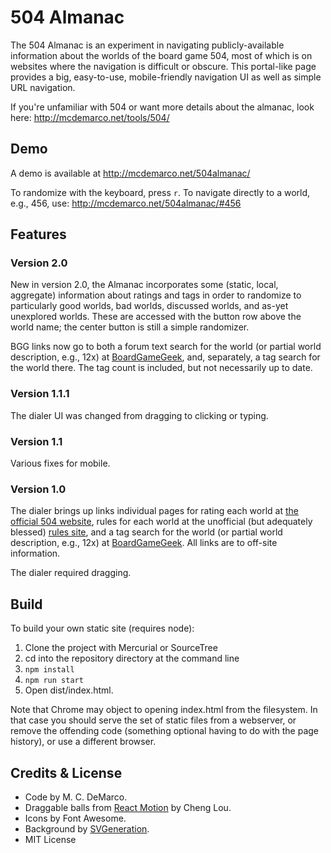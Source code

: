 # 504 Almanac #

The 504 Almanac is an experiment in navigating publicly-available information about the worlds of the board game 504, most of which is on websites where the navigation is difficult or obscure.  This portal-like page provides a big, easy-to-use, mobile-friendly navigation UI as well as simple URL navigation.

If you're unfamiliar with 504 or want more details about the almanac, look here:  http://mcdemarco.net/tools/504/

## Demo ##

A demo is available at http://mcdemarco.net/504almanac/

To randomize with the keyboard, press `r`.
To navigate directly to a world, e.g., 456, use:  http://mcdemarco.net/504almanac/#456

## Features ##

### Version 2.0 ###

New in version 2.0, the Almanac incorporates some (static, local, aggregate) information about ratings and tags in order to randomize to particularly good worlds, bad worlds, discussed worlds, and as-yet unexplored worlds.  These are accessed with the button row above the world name; the center button is still a simple randomizer.

BGG links now go to both a forum text search for the world (or partial world description, e.g., 12x) at [BoardGameGeek](https://boardgamegeek.com/boardgame/175878/504), and, separately, a tag search for the world there.  The tag count is included, but not necessarily up to date. 

### Version 1.1.1 ###

The dialer UI was changed from dragging to clicking or typing.

### Version 1.1 ###

Various fixes for mobile.

### Version 1.0 ###

The dialer brings up links individual pages for rating each world at [the official 504 website](http://504-2f.de), rules for each world at the unofficial (but adequately blessed) [rules site](http://504rules.github.io/), and a tag search for the world (or partial world description, e.g., 12x) at [BoardGameGeek](https://boardgamegeek.com/boardgame/175878/504).  All links are to off-site information.

The dialer required dragging.


## Build ##

To build your own static site (requires node):

1. Clone the project with Mercurial or SourceTree
2. cd into the repository directory at the command line
3. `npm install`
4. `npm run start`
5. Open dist/index.html.

Note that Chrome may object to opening index.html from the filesystem.  In that case you should serve the set of static files from a webserver, or remove the offending code (something optional having to do with the page history), or use a different browser.


## Credits & License ##

* Code by M. C. DeMarco.
* Draggable balls from [React Motion](https://github.com/chenglou/react-motion) by Cheng Lou.
* Icons by Font Awesome.
* Background by [SVGeneration](http://www.svgeneration.com/recipes/Sun-Blast).
* MIT License
